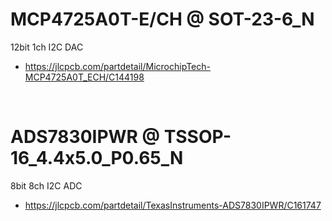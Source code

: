 
# MCP4725A0T-E/CH @ SOT-23-6_N

12bit 1ch I2C DAC

 - https://jlcpcb.com/partdetail/MicrochipTech-MCP4725A0T_ECH/C144198





<br>

# ADS7830IPWR @ TSSOP-16_4.4x5.0_P0.65_N

8bit 8ch I2C ADC

 - https://jlcpcb.com/partdetail/TexasInstruments-ADS7830IPWR/C161747












